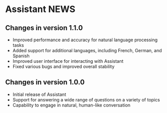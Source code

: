 # Assistant NEWS

## Changes in version 1.1.0

- Improved performance and accuracy for natural language processing tasks
- Added support for additional languages, including French, German, and Spanish
- Improved user interface for interacting with Assistant
- Fixed various bugs and improved overall stability

## Changes in version 1.0.0

- Initial release of Assistant
- Support for answering a wide range of questions on a variety of topics
- Capability to engage in natural, human-like conversation
